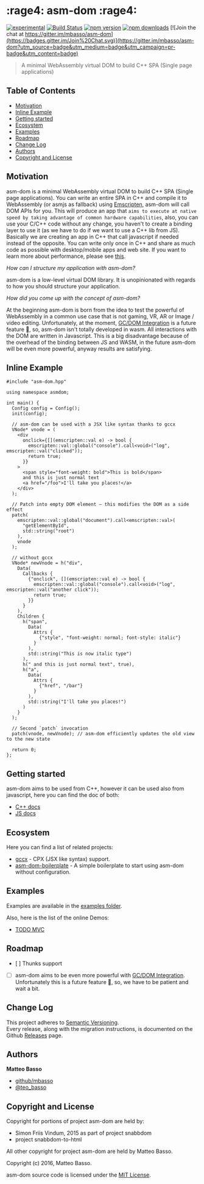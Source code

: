 # :rage4: asm-dom :rage4:
[![experimental](http://badges.github.io/stability-badges/dist/experimental.svg)](http://github.com/badges/stability-badges)
[![Build Status](https://travis-ci.org/mbasso/asm-dom.svg?branch=master)](https://travis-ci.org/mbasso/asm-dom)
[![npm version](https://img.shields.io/npm/v/asm-dom.svg)](https://www.npmjs.com/package/asm-dom)
[![npm downloads](https://img.shields.io/npm/dm/asm-dom.svg?maxAge=2592000)](https://www.npmjs.com/package/asm-dom)
[![Join the chat at https://gitter.im/mbasso/asm-dom](https://badges.gitter.im/Join%20Chat.svg)](https://gitter.im/mbasso/asm-dom?utm_source=badge&utm_medium=badge&utm_campaign=pr-badge&utm_content=badge)

> A minimal WebAssembly virtual DOM to build C++ SPA (Single page applications)

## Table of Contents

- [Motivation](#motivation)
- [Inline Example](#inline-example)
- [Getting started](#getting-started)
- [Ecosystem](#ecosystem)
- [Examples](#examples)
- [Roadmap](#roadmap)
- [Change Log](#change-log)
- [Authors](#authors)
- [Copyright and License](#copyright-and-license)

## Motivation

asm-dom is a minimal WebAssembly virtual DOM to build C++ SPA (Single page applications). You can write an entire SPA in C++ and compile it to WebAssembly (or asmjs as fallback) using [Emscripten](http://kripken.github.io/emscripten-site/), asm-dom will call DOM APIs for you. This will produce an app that `aims to execute at native speed by taking advantage of common hardware capabilities`, also, you can use your C/C++ code without any change, you haven't to create a binding layer to use it (as we have to do if we want to use a C++ lib from JS). Basically we are creating an app in C++ that call javascript if needed instead of the opposite. You can write only once in C++ and share as much code as possible with desktop/mobile apps and web site. If you want to learn more about performance, please see [this](https://github.com/mbasso/asm-dom/tree/master/benchmarks).

*How can I structure my application with asm-dom?*

asm-dom is a low-level virtual DOM library. It is unopinionated with regards to how you should structure your application.

*How did you come up with the concept of asm-dom?*

At the beginning asm-dom is born from the idea to test the powerful of WebAssembly in a common use case that is not gaming, VR, AR or Image / video editing. Unfortunately, at the moment, [GC/DOM Integration](http://webassembly.org/docs/future-features/) is a future feature 🦄, so, asm-dom isn't totally developed in wasm. All interactions with the DOM are written in Javascript. This is a big disadvantage because of the overhead of the binding between JS and WASM, in the future asm-dom will be even more powerful, anyway results are satisfying.

## Inline Example

```
#include "asm-dom.hpp"

using namespace asmdom;

int main() {
  Config config = Config();
  init(config);

  // asm-dom can be used with a JSX like syntax thanks to gccx
  VNode* vnode = (
    <div
      onclick={[](emscripten::val e) -> bool {
        emscripten::val::global("console").call<void>("log", emscripten::val("clicked"));
        return true;
      }}
    >
      <span style="font-weight: bold">This is bold</span>
      and this is just normal text
      <a href="/foo">I'll take you places!</a>
    </div>
  );

  // Patch into empty DOM element – this modifies the DOM as a side effect
  patch(
    emscripten::val::global("document").call<emscripten::val>(
      "getElementById",
      std::string("root")
    ),
    vnode
  );

  // without gccx
  VNode* newVnode = h("div",
    Data(
      Callbacks {
        {"onclick", [](emscripten::val e) -> bool {
          emscripten::val::global("console").call<void>("log", emscripten::val("another click"));
          return true;
        }}
      }
    ),
    Children {
      h("span",
        Data(
          Attrs {
            {"style", "font-weight: normal; font-style: italic"}
          }
        ),
        std::string("This is now italic type")
      ),
      h(" and this is just normal text", true),
      h("a",
        Data(
          Attrs {
            {"href", "/bar"}
          }
        ),
        std::string("I'll take you places!")
      )
    }
  );

  // Second `patch` invocation
  patch(vnode, newVnode); // asm-dom efficiently updates the old view to the new state

  return 0;
};
```

## Getting started

asm-dom aims to be used from C++, however it can be used also from javascript, here you can find the doc of both:

- [C++ docs](https://mbasso.github.io/asm-dom/docs/installation.html)
- [JS docs](https://github.com/mbasso/asm-dom/blob/master/docs/js.md)

## Ecosystem

Here you can find a list of related projects:

- [gccx](https://github.com/mbasso/gccx) - CPX (JSX like syntax) support.
- [asm-dom-boilerplate](https://github.com/mbasso/asm-dom-boilerplate) - A simple boilerplate to start using asm-dom without configuration.

## Examples

Examples are available in the [examples folder](https://github.com/mbasso/asm-dom/tree/master/examples).

Also, here is the list of the online Demos:

- [TODO MVC](https://mbasso.github.io/asm-dom/examples/todomvc/)

## Roadmap

- [ ] Thunks support
- [ ] asm-dom aims to be even more powerful with [GC/DOM Integration](http://webassembly.org/docs/future-features/). Unfortunately this is a future feature 🦄, so, we have to be patient and wait a bit.

## Change Log

This project adheres to [Semantic Versioning](http://semver.org/).  
Every release, along with the migration instructions, is documented on the Github [Releases](https://github.com/mbasso/asm-dom/releases) page.

## Authors

**Matteo Basso**
- [github/mbasso](https://github.com/mbasso)
- [@teo_basso](https://twitter.com/teo_basso)

## Copyright and License

Copyright for portions of project asm-dom are held by:
- Simon Friis Vindum, 2015 as part of project snabbdom
- project snabbdom-to-html

All other copyright for project asm-dom are held by Matteo Basso.

Copyright (c) 2016, Matteo Basso.

asm-dom source code is licensed under the [MIT License](https://github.com/mbasso/asm-dom/blob/master/LICENSE.md).
